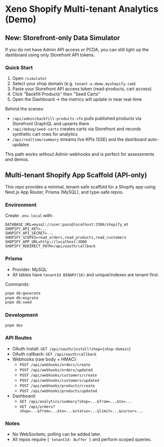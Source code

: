 # Xeno Shopify Multi-tenant Analytics (Demo)

## New: Storefront-only Data Simulator

If you do not have Admin API access or PCDA, you can still light up the dashboard using only Storefront API tokens.

### Quick Start

1. Open `/simulator`
2. Select your shop domain (e.g. `tenant-a-demo.myshopify.com`)
3. Paste your Storefront API access token (read-products, cart access)
4. Click "Backfill Products" then "Seed Carts"
5. Open the Dashboard → the metrics will update in near real-time

Behind the scenes:

- `/api/admin/backfill-products-sfo` pulls published products via Storefront GraphQL and upserts them
- `/api/debug/seed-carts` creates carts via Storefront and records synthetic cart rows for analytics
- `/api/realtime/summary` streams live KPIs (SSE) and the dashboard auto-updates

This path works without Admin webhooks and is perfect for assessments and demos.

## Multi-tenant Shopify App Scaffold (API-only)

This repo provides a minimal, tenant-safe scaffold for a Shopify app using Next.js App Router, Prisma (MySQL), and type-safe repos.

### Environment
Create `.env.local` with:
```
DATABASE_URL=mysql://user:pass@localhost:3306/shopify_mt
SHOPIFY_API_KEY=...
SHOPIFY_API_SECRET=...
SHOPIFY_SCOPES=read_orders,read_products,read_customers
SHOPIFY_APP_URL=http://localhost:3000
SHOPIFY_REDIRECT_PATH=/api/oauth/callback
```

### Prisma
- Provider: MySQL
- All tables have `tenantId BINARY(16)` and unique/indexes are tenant-first.

Commands:
```bash
pnpm db:generate
pnpm db:migrate
pnpm db:seed
```

### Development
```bash
pnpm dev
```

### API Routes
- OAuth install: `GET /api/oauth/install?shop={shop-domain}`
- OAuth callback: `GET /api/oauth/callback`
- Webhooks (raw body + HMAC):
  - `POST /api/webhooks/orders/create`
  - `POST /api/webhooks/orders/updated`
  - `POST /api/webhooks/customers/create`
  - `POST /api/webhooks/customers/updated`
  - `POST /api/webhooks/products/create`
  - `POST /api/webhooks/products/updated`
- Dashboard:
  - `GET /api/analytics/summary?shop=...&from=...&to=...`
  - `GET /api/orders?shop=...&from=...&to=...&status=...&limit=...&cursor=...`

### Notes
- No WebSockets; polling can be added later.
- All repos require `{ tenantId: Buffer }` and perform scoped queries.

